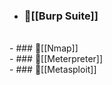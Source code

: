 - ### 🔗[[Burp Suite]]
<br>
- ### 🔗[[Nmap]]
<br>
- ### 🔗[[Meterpreter]]
<br>
- ### 🔗[[Metasploit]]
<br>